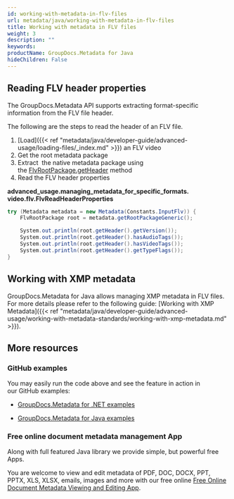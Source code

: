 ```yaml
---
id: working-with-metadata-in-flv-files
url: metadata/java/working-with-metadata-in-flv-files
title: Working with metadata in FLV files
weight: 3
description: ""
keywords: 
productName: GroupDocs.Metadata for Java
hideChildren: False
---
```

## Reading FLV header properties

The GroupDocs.Metadata API supports extracting format-specific information from the FLV file header.

The following are the steps to read the header of an FLV file.

1.  [Load]({{< ref "metadata/java/developer-guide/advanced-usage/loading-files/_index.md" >}}) an FLV video
2.  Get the root metadata package
3.  Extract  the native metadata package using the [FlvRootPackage.getHeader](https://apireference.groupdocs.com/metadata/java/com.groupdocs.metadata.core/FlvRootPackage#getHeader()) method
4.  Read the FLV header properties

**advanced\_usage.managing\_metadata\_for\_specific\_formats.<WBR>video.flv.FlvReadHeaderProperties**

```csharp
try (Metadata metadata = new Metadata(Constants.InputFlv)) {
    FlvRootPackage root = metadata.getRootPackageGeneric();

    System.out.println(root.getHeader().getVersion());
    System.out.println(root.getHeader().hasAudioTags());
    System.out.println(root.getHeader().hasVideoTags());
    System.out.println(root.getHeader().getTypeFlags());
}
```

## Working with XMP metadata

GroupDocs.Metadata for Java allows managing XMP metadata in FLV files. For more details please refer to the following guide: [Working with XMP Metadata]({{< ref "metadata/java/developer-guide/advanced-usage/working-with-metadata-standards/working-with-xmp-metadata.md" >}}).

## More resources

### GitHub examples

You may easily run the code above and see the feature in action in our GitHub examples:

*   [GroupDocs.Metadata for .NET examples](https://github.com/groupdocs-metadata/GroupDocs.Metadata-for-.NET)
    
*   [GroupDocs.Metadata for Java examples](https://github.com/groupdocs-metadata/GroupDocs.Metadata-for-Java)
    

### Free online document metadata management App

Along with full featured Java library we provide simple, but powerful free Apps.

You are welcome to view and edit metadata of PDF, DOC, DOCX, PPT, PPTX, XLS, XLSX, emails, images and more with our free online [Free Online Document Metadata Viewing and Editing App](https://products.groupdocs.app/metadata).
